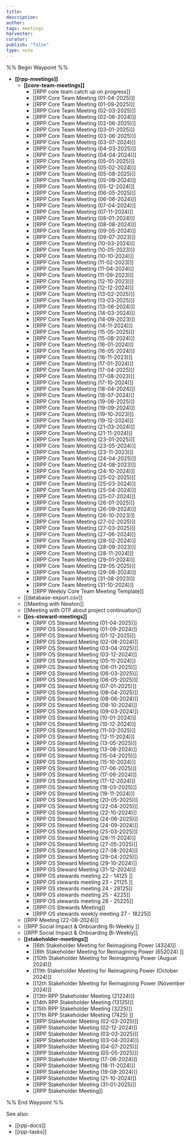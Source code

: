 ```yaml
---
title: 
description: 
author: 
tags: meetings
harvester: 
curator: 
publish: "false"
type: note
---
```

%% Begin Waypoint %%
- **[[rpp-meetings]]**
  - **[[core-team-meetings]]**
    - [[RPP core team catch up on progress]]
    - [[RPP Core Team Meeting (01-04-2025)]]
    - [[RPP Core Team Meeting (01-09-2025)]]
    - [[RPP Core Team Meeting (02-03-2025)]]
    - [[RPP Core Team Meeting (02-06-2024)]]
    - [[RPP Core Team Meeting (02-06-2025)]]
    - [[RPP Core Team Meeting (03-01-2025)]]
    - [[RPP Core Team Meeting (03-06-2025)]]
    - [[RPP Core Team Meeting (03-07-2024)]]
    - [[RPP Core Team Meeting (04-03-2025)]]
    - [[RPP Core Team Meeting (04-04-2024)]]
    - [[RPP Core Team Meeting (05-01-2025)]]
    - [[RPP Core Team Meeting (05-02-2024)]]
    - [[RPP Core Team Meeting (05-08-2025)]]
    - [[RPP Core Team Meeting (05-09-2024)]]
    - [[RPP Core Team Meeting (05-12-2024)]]
    - [[RPP Core Team Meeting (06-05-2025)]]
    - [[RPP Core Team Meeting (06-06-2024)]]
    - [[RPP Core Team Meeting (07-04-2024)]]
    - [[RPP Core Team Meeting (07-11-2024)]]
    - [[RPP Core Team Meeting (08-01-2024)]]
    - [[RPP Core Team Meeting (08-08-2024)]]
    - [[RPP Core Team Meeting (09-05-2024)]]
    - [[RPP Core Team Meeting (09-07-2023)]]
    - [[RPP Core Team Meeting (10-03-2024)]]
    - [[RPP Core Team Meeting (10-05-2023)]]
    - [[RPP Core Team Meeting (10-10-2024)]]
    - [[RPP Core Team Meeting (11-02-2023)]]
    - [[RPP Core Team Meeting (11-04-2024)]]
    - [[RPP Core Team Meeting (11-09-2023)]]
    - [[RPP Core Team Meeting (12-10-2023)]]
    - [[RPP Core Team Meeting (12-12-2024)]]
    - [[RPP Core Team Meeting (13-02-2025)]]
    - [[RPP Core Team Meeting (13-03-2025)]]
    - [[RPP Core Team Meeting (13-06-2024)]]
    - [[RPP Core Team Meeting (14-03-2024)]]
    - [[RPP Core Team Meeting (14-09-2023)]]
    - [[RPP Core Team Meeting (14-11-2024)]]
    - [[RPP Core Team Meeting (15-05-2025)]]
    - [[RPP Core Team Meeting (15-08-2024)]]
    - [[RPP Core Team Meeting (16-01-2024)]]
    - [[RPP Core Team Meeting (16-05-2024)]]
    - [[RPP Core Team Meeting (16-11-2023)]]
    - [[RPP Core Team Meeting (17-01-2024)]]
    - [[RPP Core Team Meeting (17-04-2025)]]
    - [[RPP Core Team Meeting (17-08-2023)]]
    - [[RPP Core Team Meeting (17-10-2024)]]
    - [[RPP Core Team Meeting (18-04-2024)]]
    - [[RPP Core Team Meeting (18-07-2024)]]
    - [[RPP Core Team Meeting (19-06-2025)]]
    - [[RPP Core Team Meeting (19-09-2024)]]
    - [[RPP Core Team Meeting (19-10-2023)]]
    - [[RPP Core Team Meeting (19-12-2024)]]
    - [[RPP Core Team Meeting (21-03-2024)]]
    - [[RPP Core Team Meeting (21-11-2024)]]
    - [[RPP Core Team Meeting (23-01-2025)]]
    - [[RPP Core Team Meeting (23-05-2024)]]
    - [[RPP Core Team Meeting (23-11-2023)]]
    - [[RPP Core Team Meeting (24-04-2025)]]
    - [[RPP Core Team Meeting (24-08-2023)]]
    - [[RPP Core Team Meeting (24-10-2024)]]
    - [[RPP Core Team Meeting (25-02-2025)]]
    - [[RPP Core Team Meeting (25-03-2024)]]
    - [[RPP Core Team Meeting (25-04-2024)]]
    - [[RPP Core Team Meeting (25-07-2024)]]
    - [[RPP Core Team Meeting (26-01-2025)]]
    - [[RPP Core Team Meeting (26-09-2024)]]
    - [[RPP Core Team Meeting (26-10-2023)]]
    - [[RPP Core Team Meeting (27-02-2025)]]
    - [[RPP Core Team Meeting (27-03-2025)]]
    - [[RPP Core Team Meeting (27-06-2024)]]
    - [[RPP Core Team Meeting (28-02-2024)]]
    - [[RPP Core Team Meeting (28-09-2023)]]
    - [[RPP Core Team Meeting (28-11-2024)]]
    - [[RPP Core Team Meeting (29-01-2024)]]
    - [[RPP Core Team Meeting (29-05-2025)]]
    - [[RPP Core Team Meeting (29-08-2024)]]
    - [[RPP Core Team Meeting (31-08-2023)]]
    - [[RPP Core Team Meeting (31-10-2024)]]
    - [[RPP Weekly Core Team Meeting Template]]
  - [[database-export.csv]]
  - [[Meeting with Newton]]
  - [[Meeting with OTF about project continuation]]
  - **[[os-steward-meetings]]**
    - [[RPP OS Steward Meeting (01-04-2025)]]
    - [[RPP OS Steward Meeting (01-09-2024)]]
    - [[RPP OS Steward Meeting (01-12-2025)]]
    - [[RPP OS Steward Meeting (02-08-2024)]]
    - [[RPP OS Steward Meeting (03-04-2025)]]
    - [[RPP OS Steward Meeting (03-12-2024)]]
    - [[RPP OS Steward Meeting (05-11-2024)]]
    - [[RPP OS Steward Meeting (06-01-2025)]]
    - [[RPP OS Steward Meeting (06-03-2025)]]
    - [[RPP OS Steward Meeting (06-05-2025)]]
    - [[RPP OS Steward Meeting (07-01-2025)]]
    - [[RPP OS Steward Meeting (08-04-2025)]]
    - [[RPP OS Steward Meeting (08-06-2024)]]
    - [[RPP OS Steward Meeting (08-10-2024)]]
    - [[RPP OS Steward Meeting (09-03-2024)]]
    - [[RPP OS Steward Meeting (10-01-2024)]]
    - [[RPP OS Steward Meeting (10-12-2024)]]
    - [[RPP OS Steward Meeting (11-03-2025)]]
    - [[RPP OS Steward Meeting (12-11-2024)]]
    - [[RPP OS Steward Meeting (13-05-2025)]]
    - [[RPP OS Steward Meeting (13-08-2024)]]
    - [[RPP OS Steward Meeting (15-04-2025)]]
    - [[RPP OS Steward Meeting (15-10-2024)]]
    - [[RPP OS Steward Meeting (17-06-2025)]]
    - [[RPP OS Steward Meeting (17-09-2024)]]
    - [[RPP OS Steward Meeting (17-12-2024)]]
    - [[RPP OS Steward Meeting (18-03-2025)]]
    - [[RPP OS Steward Meeting (19-11-2024)]]
    - [[RPP OS Steward Meeting (20-05-2025)]]
    - [[RPP OS Steward Meeting (22-04-2025)]]
    - [[RPP OS Steward Meeting (22-10-2024)]]
    - [[RPP OS Steward Meeting (24-06-2025)]]
    - [[RPP OS Steward Meeting (24-09-2024)]]
    - [[RPP OS Steward Meeting (25-03-2025)]]
    - [[RPP OS Steward Meeting (26-11-2024)]]
    - [[RPP OS Steward Meeting (27-05-2025)]]
    - [[RPP OS Steward Meeting (27-08-2024)]]
    - [[RPP OS Steward Meeting (29-04-2025)]]
    - [[RPP OS Steward Meeting (29-10-2024)]]
    - [[RPP OS Steward Meeting (31-12-2024)]]
    - [[RPP OS stewards meeting 22 - 14125 ]]
    - [[RPP OS stewards meeting 23 - 21125 ]]
    - [[RPP OS stewards meeting 24 - 28125]]
    - [[RPP OS stewards meeting 25 - 4225]]
    - [[RPP OS stewards meeting 28 - 25225]]
    - [[RPP OS Stewards Meeting]]
    - [[RPP OS stewards weekly meeting 27 - 18225]]
  - [[RPP Meeting (22-08-2024)]]
  - [[RPP Social Impact & Onboarding Bi-Weekly ]]
  - [[RPP Social Impact & Onboarding Bi-Weekly]]
  - **[[stakeholder-meetings]]**
    - [[6th Stakeholder Meeting for Reimagining Power (4324)]]
    - [[8th Stakeholder Meeting for Reimagining Power (652024) ]]
    - [[10th Stakeholder Meeting for Reimagining Power (August 2024)]]
    - [[11th Stakeholder Meeting for Reimagining Power (October 2024)]]
    - [[12th Stakeholder Meeting for Reimagining Power (November 2024)]]
    - [[13th RPP Stakeholder Meeting (21224)]]
    - [[14th RPP Stakeholder Meeting (13125)]]
    - [[15th RPP Stakeholder Meeting (3225)]]
    - [[17th RPP Stakeholder Meeting (7425)  ]]
    - [[RPP Stakeholder Meeting (02-03-2025)]]
    - [[RPP Stakeholder Meeting (02-12-2024)]]
    - [[RPP Stakeholder Meeting (03-03-2025)]]
    - [[RPP Stakeholder Meeting (03-04-2024)]]
    - [[RPP Stakeholder Meeting (04-07-2025)]]
    - [[RPP Stakeholder Meeting (05-05-2025)]]
    - [[RPP Stakeholder Meeting (17-06-2024)]]
    - [[RPP Stakeholder Meeting (18-11-2024)]]
    - [[RPP Stakeholder Meeting (19-08-2024)]]
    - [[RPP Stakeholder Meeting (21-10-2024)]]
    - [[RPP Stakeholder Meeting (31-01-2025)]]
    - [[RPP Stakeholder Meeting]]

%% End Waypoint %%

See also: 
- [[rpp-docs]]
- [[rpp-tasks]]